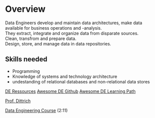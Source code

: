 # Overview

Data Engineers develop and maintain data architectures, make data available for business operations and -analysis.  
They extract, integrate and organize data from disparate sources.  
Clean, transfrom and prepare data.  
Design, store, and manage data in data repositories.  

## Skills needed
- Programming
- Knowledge of systems and technology architecture
- undestanding of relational databases and non-relational data stores


[DE Ressources](https://www.ssp.sh/)
[Awesome DE Github](https://github.com/igorbarinov/awesome-data-engineering)
[Awesome DE Learning Path](https://awesomedataengineering.com/)

[Prof. Dittrich](https://www.youtube.com/@jensdit)

[Data Engineering Course](https://www.youtube.com/watch?v=QSFq8S_Ui5g) (2:11)